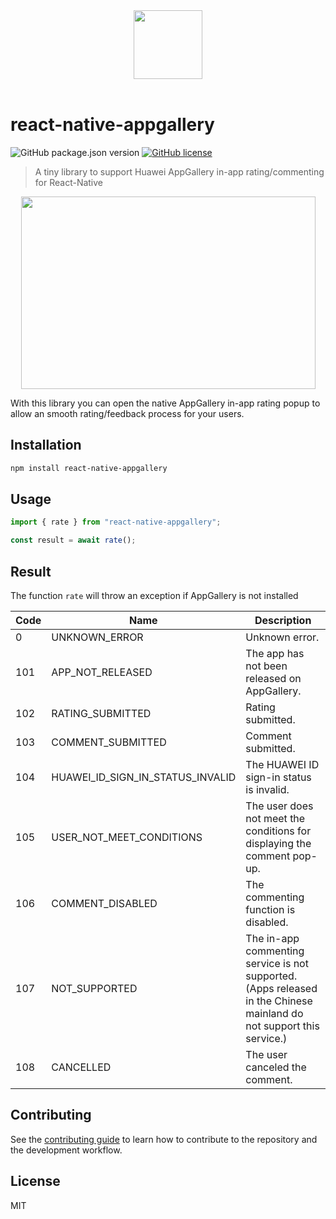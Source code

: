 <div align="center">
  <img src="https://raw.githubusercontent.com/fasky-software/react-native-appgallery/main/assets/logod.svg" width="110" height="110"/>
</div>
<br>

# react-native-appgallery
![GitHub package.json version](https://img.shields.io/github/package-json/v/fasky-software/react-native-appgallery.svg)
[![GitHub license](https://img.shields.io/github/license/fasky-software/react-native-appgallery.svg)](https://github.com/sultan99/react-on-lambda/blob/master/LICENSE)

> A tiny library to support Huawei AppGallery in-app rating/commenting for React-Native

<div align="center">
  <img src="https://raw.githubusercontent.com/fasky-software/react-native-appgallery/main/assets/rate.png" width="471" height="308"/>
</div>

With this library you can open the native AppGallery in-app rating popup to allow an smooth rating/feedback process for your users.


## Installation

```sh
npm install react-native-appgallery
```

## Usage

```ts
import { rate } from "react-native-appgallery";

const result = await rate();
```

## Result

The function `rate` will throw an exception if AppGallery is not installed

| Code | Name                             | Description                                                                                                          |
|------|----------------------------------|----------------------------------------------------------------------------------------------------------------------|
| 0    | UNKNOWN_ERROR                    | Unknown error.                                                                                                       |
| 101  | APP_NOT_RELEASED                 | The app has not been released on AppGallery.                                                                         |
| 102  | RATING_SUBMITTED                 | Rating submitted.                                                                                                    |
| 103  | COMMENT_SUBMITTED                | Comment submitted.                                                                                                   |
| 104  | HUAWEI_ID_SIGN_IN_STATUS_INVALID | The HUAWEI ID sign-in status is invalid.                                                                             |
| 105  | USER_NOT_MEET_CONDITIONS         | The user does not meet the conditions for displaying the comment pop-up.                                             |
| 106  | COMMENT_DISABLED                 | The commenting function is disabled.                                                                                 |
| 107  | NOT_SUPPORTED                    | The in-app commenting service is not supported. (Apps released in the Chinese mainland do not support this service.) |
| 108  | CANCELLED                        | The user canceled the comment.                                                                                       |

## Contributing

See the [contributing guide](CONTRIBUTING.md) to learn how to contribute to the repository and the development workflow.

## License

MIT
